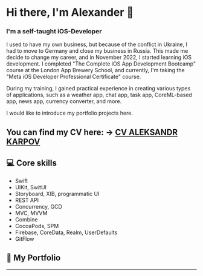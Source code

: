# Hi there, I'm Alexander 👋

###  I'm a self-taught iOS-Developer

I used to have my own business, but because of the conflict in Ukraine, I had to move to Germany and close my business in Russia. This made me decide to change my career, and in November 2022, I started learning iOS development. I completed "The Complete iOS App Development Bootcamp" course at the London App Brewery School, and currently, I'm taking the "Meta iOS Developer Professional Certificate" course.

During my training, I gained practical experience in creating various types of applications, such as a weather app, chat app, task app, CoreML-based app, news app, currency converter, and more.

I would like to introduce my portfolio projects here.

## You can find my CV here: -> [CV ALEKSANDR KARPOV](https://raw.githubusercontent.com/papadoster/papadoster/2d61478887147c45c52794e7b6d796d8841177ef/files/CV_ALEKSANDR_KARPOV_IOS_DEVELOPER.pdf)

<p> </p>


## 💻 Core skills
- Swift
- UIKit, SwitUI
- Storyboard, XIB, programmatic UI
- REST API
- Concurrency, GCD
- MVC, MVVM
- Combine
- CocoaPods, SPM
- Firebase, CoreData, Realm, UserDefaults
- GitFlow
<p> </p>

## 💼 My Portfolio


---
